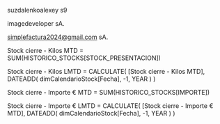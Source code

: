 suzdalenkoalexey
s9

imagedeveloper
sA.

simplefactura2024@gmail.com
sA.


Stock cierre - Kilos MTD = SUM(HISTORICO_STOCKS[STOCK_PRESENTACION]) 

Stock cierre - Kilos LMTD = 
 CALCULATE(
    [Stock cierre - Kilos MTD],
    DATEADD(
        dimCalendarioStock[Fecha],
        -1,
        YEAR
    )
)

Stock cierre - Importe € MTD = SUM(HISTORICO_STOCKS[IMPORTE])

Stock cierre - Importe € LMTD = 
    CALCULATE(
        [Stock cierre - Importe € MTD],
        DATEADD(
            dimCalendarioStock[Fecha],
            -1,
            YEAR
        )
)
